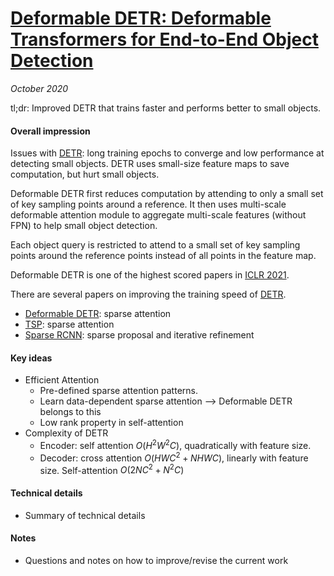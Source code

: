 # [Deformable DETR: Deformable Transformers for End-to-End Object Detection](https://arxiv.org/abs/2010.04159)

_October 2020_

tl;dr: Improved DETR that trains faster and performs better to small objects. 

#### Overall impression
Issues with [DETR](detr.md): long training epochs to converge and low performance at detecting small objects. DETR uses small-size feature maps to save computation, but hurt small objects. 

Deformable DETR first reduces computation by attending to only a small set of key sampling points around a reference. It then uses multi-scale deformable attention module to aggregate multi-scale features (without FPN) to help small object detection.

Each object query is restricted to attend to a small set of key sampling points around the reference points instead of all points in the feature map.

Deformable DETR is one of the highest scored papers in [ICLR 2021](https://openreview.net/forum?id=gZ9hCDWe6ke).

There are several papers on improving the training speed of [DETR](detr.md).

- [Deformable DETR](deformable_detr.md): sparse attention
- [TSP](tsp.md): sparse attention
- [Sparse RCNN](sparse_rcnn.md): sparse proposal and iterative refinement


#### Key ideas
- Efficient Attention
	- Pre-defined sparse attention patterns. 
	- Learn data-dependent sparse attention --> Deformable DETR belongs to this
	- Low rank property in self-attention
- Complexity of DETR
	- Encoder: self attention $O(H^2W^2C)$, quadratically with feature size.
	- Decoder: cross attention $O(HWC^2 + NHWC)$, linearly with feature size. Self-attention $O(2NC^2+N^2C)$

#### Technical details
- Summary of technical details

#### Notes
- Questions and notes on how to improve/revise the current work  

